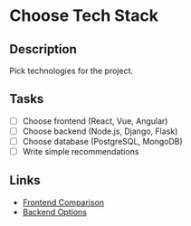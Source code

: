 # Choose Tech Stack

## Description
Pick technologies for the project.

## Tasks
- [ ] Choose frontend (React, Vue, Angular)
- [ ] Choose backend (Node.js, Django, Flask)
- [ ] Choose database (PostgreSQL, MongoDB)
- [ ] Write simple recommendations

## Links
- [Frontend Comparison](https://frontendmasters.com/)
- [Backend Options](https://www.geeksforgeeks.org/)

